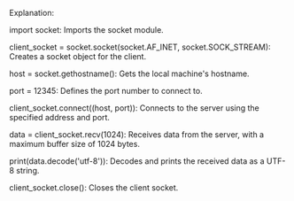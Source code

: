 Explanation:

import socket: Imports the socket module.

client_socket = socket.socket(socket.AF_INET, socket.SOCK_STREAM): Creates a socket object for the client.

host = socket.gethostname(): Gets the local machine's hostname.

port = 12345: Defines the port number to connect to.

client_socket.connect((host, port)): Connects to the server using the specified address and port.

data = client_socket.recv(1024): Receives data from the server, with a maximum buffer size of 1024 bytes.

print(data.decode('utf-8')): Decodes and prints the received data as a UTF-8 string.

client_socket.close(): Closes the client socket.